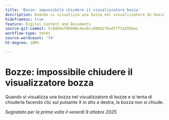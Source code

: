 ```yaml
---
title: 'Bozze: impossibile chiudere il visualizzatore bozza'
description: Quando si visualizza una bozza nel visualizzatore di bozze e si tenta di chiuderla facendo clic sul pulsante X in alto a destra, la bozza non si chiude.
hidefromtoc: true
feature: Digital Content and Documents
source-git-commit: 5c84b9ef86098c4ea9cc880d276ad7f73a395bec
workflow-type: tm+mt
source-wordcount: '74'
ht-degree: 100%

---
```



# Bozze: impossibile chiudere il visualizzatore bozza

Quando si visualizza una bozza nel visualizzatore di bozze e si tenta di chiuderla facendo clic sul pulsante X in alto a destra, la bozza non si chiude.

_Segnalato per la prima volta il venerdì 9 ottobre 2025._
